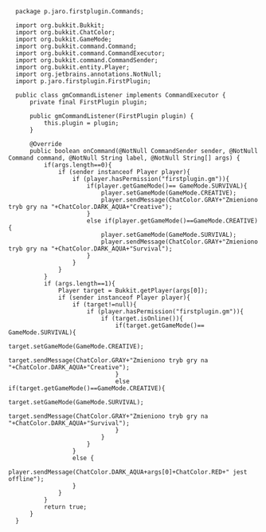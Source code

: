       package p.jaro.firstplugin.Commands;

      import org.bukkit.Bukkit;
      import org.bukkit.ChatColor;
      import org.bukkit.GameMode;
      import org.bukkit.command.Command;
      import org.bukkit.command.CommandExecutor;
      import org.bukkit.command.CommandSender;
      import org.bukkit.entity.Player;
      import org.jetbrains.annotations.NotNull;
      import p.jaro.firstplugin.FirstPlugin;

      public class gmCommandListener implements CommandExecutor {
          private final FirstPlugin plugin;

          public gmCommandListener(FirstPlugin plugin) {
              this.plugin = plugin;
          }

          @Override
          public boolean onCommand(@NotNull CommandSender sender, @NotNull Command command, @NotNull String label, @NotNull String[] args) {
              if(args.length==0){
                  if (sender instanceof Player player){
                      if (player.hasPermission("firstplugin.gm")){
                          if(player.getGameMode()== GameMode.SURVIVAL){
                              player.setGameMode(GameMode.CREATIVE);
                              player.sendMessage(ChatColor.GRAY+"Zmieniono tryb gry na "+ChatColor.DARK_AQUA+"Creative");
                          }
                          else if(player.getGameMode()==GameMode.CREATIVE){
                              player.setGameMode(GameMode.SURVIVAL);
                              player.sendMessage(ChatColor.GRAY+"Zmieniono tryb gry na "+ChatColor.DARK_AQUA+"Survival");
                          }
                      }
                  }
              }
              if (args.length==1){
                  Player target = Bukkit.getPlayer(args[0]);
                  if (sender instanceof Player player){
                      if (target!=null){
                          if (player.hasPermission("firstplugin.gm")){
                              if (target.isOnline()){
                                  if(target.getGameMode()== GameMode.SURVIVAL){
                                      target.setGameMode(GameMode.CREATIVE);
                                      target.sendMessage(ChatColor.GRAY+"Zmieniono tryb gry na "+ChatColor.DARK_AQUA+"Creative");
                                  }
                                  else if(target.getGameMode()==GameMode.CREATIVE){
                                      target.setGameMode(GameMode.SURVIVAL);
                                      target.sendMessage(ChatColor.GRAY+"Zmieniono tryb gry na "+ChatColor.DARK_AQUA+"Survival");
                                  }
                              }
                          }
                      }
                      else {
                          player.sendMessage(ChatColor.DARK_AQUA+args[0]+ChatColor.RED+" jest offline");
                      }
                  }
              }
              return true;
          }
      }
